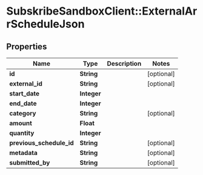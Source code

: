 # SubskribeSandboxClient::ExternalArrScheduleJson

## Properties
Name | Type | Description | Notes
------------ | ------------- | ------------- | -------------
**id** | **String** |  | [optional] 
**external_id** | **String** |  | [optional] 
**start_date** | **Integer** |  | 
**end_date** | **Integer** |  | 
**category** | **String** |  | [optional] 
**amount** | **Float** |  | 
**quantity** | **Integer** |  | 
**previous_schedule_id** | **String** |  | [optional] 
**metadata** | **String** |  | [optional] 
**submitted_by** | **String** |  | [optional] 


